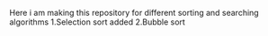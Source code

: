 Here i am making this repository for different sorting and searching algorithms
1.Selection sort added
2.Bubble sort